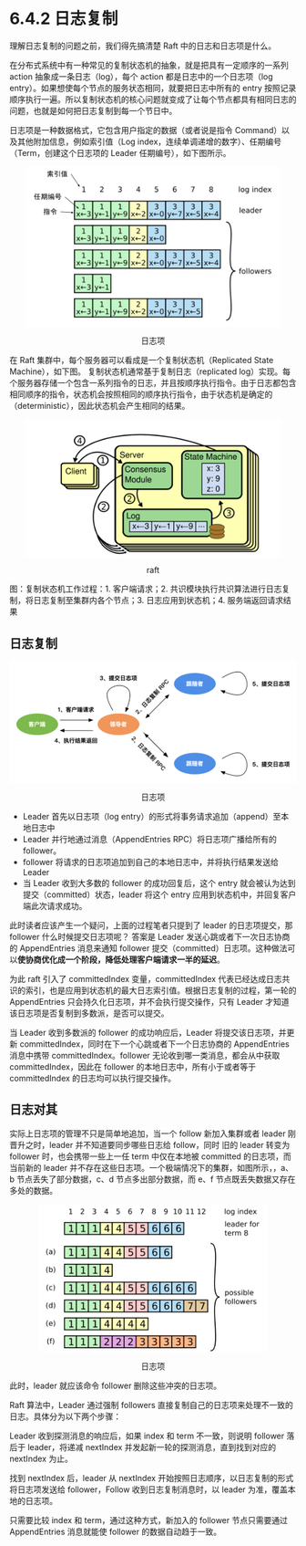 # 6.4.2 日志复制

理解日志复制的问题之前，我们得先搞清楚 Raft 中的日志和日志项是什么。

在分布式系统中有一种常见的复制状态机的抽象，就是把具有一定顺序的一系列 action 抽象成一条日志（log），每个 action 都是日志中的一个日志项（log entry）。如果想使每个节点的服务状态相同，就要把日志中所有的 entry 按照记录顺序执行一遍。所以复制状态机的核心问题就变成了让每个节点都具有相同日志的问题，也就是如何把日志复制到每一个节日中。

日志项是一种数据格式，它包含用户指定的数据（或者说是指令 Command）以及其他附加信息，例如索引值（Log index，连续单调递增的数字）、任期编号（Term，创建这个日志项的 Leader 任期编号），如下图所示。

<div  align="center">
	<img src="../assets/raft-log.svg" width = "450"  align=center />
	<p>日志项</p>
</div>

在 Raft 集群中，每个服务器可以看成是一个复制状态机（Replicated State Machine），如下图。
复制状态机通常基于复制日志（replicated log）实现。每个服务器存储一个包含一系列指令的日志，并且按顺序执行指令。由于日志都包含相同顺序的指令，状态机会按照相同的顺序执行指令，由于状态机是确定的（deterministic），因此状态机会产生相同的结果。


<div  align="center">
	<img src="../assets/raft-state-machine.png" width = "450"  align=center />
	<p>raft </p>
</div>

图：复制状态机工作过程：1. 客户端请求；2. 共识模块执行共识算法进行日志复制，将日志复制至集群内各个节点；3. 日志应用到状态机；4. 服务端返回请求结果


## 日志复制

<div  align="center">
	<img src="../assets/raft-log-commit.png" width = "600"  align=center />
	<p>日志项</p>
</div>


- Leader 首先以日志项（log entry）的形式将事务请求追加（append）至本地日志中
- Leader 并行地通过消息（AppendEntries RPC）将日志项广播给所有的 follower。
- follower 将请求的日志项追加到自己的本地日志中，并将执行结果发送给 Leader
- 当 Leader 收到大多数的 follower 的成功回复后，这个 entry 就会被认为达到提交（committed）状态，leader 将这个 entry 应用到状态机中，并回复客户端此次请求成功。

此时读者应该产生一个疑问，上面的过程笔者只提到了 leader 的日志项提交，那 follower 什么时候提交日志项呢？ 答案是 Leader 发送心跳或者下一次日志协商的 AppendEntries 消息来通知 follower 提交（committed）日志项。这种做法可以**使协商优化成一个阶段，降低处理客户端请求一半的延迟**。

为此 raft 引入了 committedIndex 变量，committedIndex 代表已经达成日志共识的索引，也是应用到状态机的最大日志索引值。根据日志复制的过程，第一轮的 AppendEntries 只会持久化日志项，并不会执行提交操作，只有 Leader 才知道该日志项是否复制到多数派，是否可以提交。 

当 Leader 收到多数派的 follower 的成功响应后，Leader 将提交该日志项，并更新 committedIndex，同时在下一个心跳或者下一个日志协商的 AppendEntries 消息中携带 committedIndex。follower 无论收到哪一类消息，都会从中获取 committedIndex，因此在 follower 的本地日志中，所有小于或者等于 committedIndex 的日志均可以执行提交操作。


## 日志对其

实际上日志项的管理不只是简单地追加，当一个 follow 新加入集群或者 leader 刚晋升之时，leader 并不知道要同步哪些日志给 follow，同时 旧的 leader 转变为 follower 时，也会携带一些上一任 term 中仅在本地被 committed 的日志项，而当前新的 leader 并不存在这些日志项。一个极端情况下的集群，如图所示，，a、b 节点丢失了部分数据，c、d 节点多出部分数据，而 e、f 节点既丢失数据又存在多处的数据。


<div  align="center">
	<img src="../assets/raft-log-entry.png" width = "400"  align=center />
	<p>日志项</p>
</div>


此时，leader 就应该命令 follower 删除这些冲突的日志项。

Raft 算法中，Leader 通过强制 followers 直接复制自己的日志项来处理不一致的日志。具体分为以下两个步骤：


Leader 收到探测消息的响应后，如果 index 和 term 不一致，则说明 follower 落后于 leader，将递减 nextIndex 并发起新一轮的探测消息，直到找到对应的 nextIndex 为止。

找到 nextIndex 后，leader 从 nextIndex 开始按照日志顺序，以日志复制的形式将日志项发送给 follower，Follow 收到日志复制消息时，以 leader 为准，覆盖本地的日志项。

只需要比较 index 和 term，通过这种方式，新加入的 follower 节点只需要通过 AppendEntries 消息就能使 follower 的数据自动趋于一致。